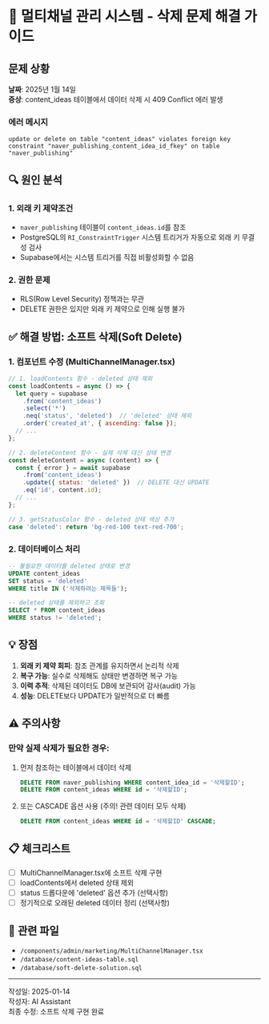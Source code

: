 # 🔴 멀티채널 관리 시스템 - 삭제 문제 해결 가이드

## 문제 상황
**날짜**: 2025년 1월 14일  
**증상**: content_ideas 테이블에서 데이터 삭제 시 409 Conflict 에러 발생

### 에러 메시지
```
update or delete on table "content_ideas" violates foreign key constraint "naver_publishing_content_idea_id_fkey" on table "naver_publishing"
```

## 🔍 원인 분석

### 1. 외래 키 제약조건
- `naver_publishing` 테이블이 `content_ideas.id`를 참조
- PostgreSQL의 `RI_ConstraintTrigger` 시스템 트리거가 자동으로 외래 키 무결성 검사
- Supabase에서는 시스템 트리거를 직접 비활성화할 수 없음

### 2. 권한 문제
- RLS(Row Level Security) 정책과는 무관
- DELETE 권한은 있지만 외래 키 제약으로 인해 실행 불가

## ✅ 해결 방법: 소프트 삭제(Soft Delete)

### 1. 컴포넌트 수정 (MultiChannelManager.tsx)

```javascript
// 1. loadContents 함수 - deleted 상태 제외
const loadContents = async () => {
  let query = supabase
    .from('content_ideas')
    .select('*')
    .neq('status', 'deleted')  // 'deleted' 상태 제외
    .order('created_at', { ascending: false });
  // ...
};

// 2. deleteContent 함수 - 실제 삭제 대신 상태 변경
const deleteContent = async (content) => {
  const { error } = await supabase
    .from('content_ideas')
    .update({ status: 'deleted' })  // DELETE 대신 UPDATE
    .eq('id', content.id);
  // ...
};

// 3. getStatusColor 함수 - deleted 상태 색상 추가
case 'deleted': return 'bg-red-100 text-red-700';
```

### 2. 데이터베이스 처리

```sql
-- 불필요한 데이터를 deleted 상태로 변경
UPDATE content_ideas 
SET status = 'deleted'
WHERE title IN ('삭제하려는 제목들');

-- deleted 상태를 제외하고 조회
SELECT * FROM content_ideas 
WHERE status != 'deleted';
```

## 💡 장점

1. **외래 키 제약 회피**: 참조 관계를 유지하면서 논리적 삭제
2. **복구 가능**: 실수로 삭제해도 상태만 변경하면 복구 가능
3. **이력 추적**: 삭제된 데이터도 DB에 보관되어 감사(audit) 가능
4. **성능**: DELETE보다 UPDATE가 일반적으로 더 빠름

## ⚠️ 주의사항

### 만약 실제 삭제가 필요한 경우:
1. 먼저 참조하는 테이블에서 데이터 삭제
   ```sql
   DELETE FROM naver_publishing WHERE content_idea_id = '삭제할ID';
   DELETE FROM content_ideas WHERE id = '삭제할ID';
   ```

2. 또는 CASCADE 옵션 사용 (주의! 관련 데이터 모두 삭제)
   ```sql
   DELETE FROM content_ideas WHERE id = '삭제할ID' CASCADE;
   ```

## 📋 체크리스트

- [ ] MultiChannelManager.tsx에 소프트 삭제 구현
- [ ] loadContents에서 deleted 상태 제외
- [ ] status 드롭다운에 'deleted' 옵션 추가 (선택사항)
- [ ] 정기적으로 오래된 deleted 데이터 정리 (선택사항)

## 🔗 관련 파일

- `/components/admin/marketing/MultiChannelManager.tsx`
- `/database/content-ideas-table.sql`
- `/database/soft-delete-solution.sql`

---
작성일: 2025-01-14  
작성자: AI Assistant  
최종 수정: 소프트 삭제 구현 완료